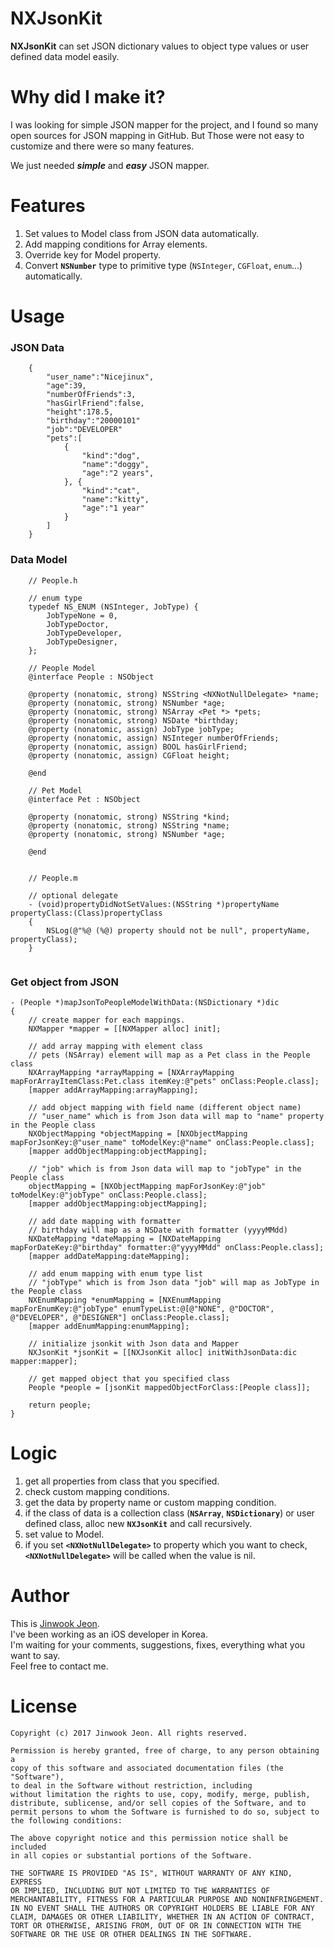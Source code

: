 # NXJsonKit

**NXJsonKit** can set JSON dictionary values to object type values or user defined data model easily.  



# Why did I make it?

I was looking for simple JSON mapper for the project, and I found so many open sources for JSON mapping in GitHub. But Those were not easy to customize and there were so many features.  

We just needed ***simple*** and ***easy*** JSON mapper.  



# Features

1. Set values to Model class from JSON data automatically.
2. Add mapping conditions for Array elements.
3. Override key for Model property.
4. Convert **`NSNumber`** type to primitive type (`NSInteger`, `CGFloat`, `enum`...) automatically.  


# Usage

### JSON Data

```objc
    {
        "user_name":"Nicejinux",
        "age":39,
        "numberOfFriends":3,
        "hasGirlFriend":false,
        "height":178.5,
        "birthday":"20000101"
        "job":"DEVELOPER"
        "pets":[
            {
                "kind":"dog",
                "name":"doggy",
                "age":"2 years",
            }, {
                "kind":"cat",
                "name":"kitty",
                "age":"1 year"
            }
        ]
    }
```



### Data Model

```objc
    // People.h
    
    // enum type
    typedef NS_ENUM (NSInteger, JobType) {
        JobTypeNone = 0,
        JobTypeDoctor,
        JobTypeDeveloper,
        JobTypeDesigner,
    };
    
    // People Model
    @interface People : NSObject
    
    @property (nonatomic, strong) NSString <NXNotNullDelegate> *name;
    @property (nonatomic, strong) NSNumber *age;
    @property (nonatomic, strong) NSArray <Pet *> *pets;
    @property (nonatomic, strong) NSDate *birthday;
    @property (nonatomic, assign) JobType jobType;
    @property (nonatomic, assign) NSInteger numberOfFriends;
    @property (nonatomic, assign) BOOL hasGirlFriend;
    @property (nonatomic, assign) CGFloat height;
    
    @end

    // Pet Model
    @interface Pet : NSObject
    
    @property (nonatomic, strong) NSString *kind;
    @property (nonatomic, strong) NSString *name;
    @property (nonatomic, strong) NSNumber *age;
    
    @end
    
    
    // People.m
    
    // optional delegate
    - (void)propertyDidNotSetValues:(NSString *)propertyName propertyClass:(Class)propertyClass
    {
        NSLog(@"%@ (%@) property should not be null", propertyName, propertyClass);
    }


```



### Get object from JSON

```objc
- (People *)mapJsonToPeopleModelWithData:(NSDictionary *)dic 
{	
	// create mapper for each mappings.
	NXMapper *mapper = [[NXMapper alloc] init];
	
	// add array mapping with element class
	// pets (NSArray) element will map as a Pet class in the People class
	NXArrayMapping *arrayMapping = [NXArrayMapping mapForArrayItemClass:Pet.class itemKey:@"pets" onClass:People.class];
	[mapper addArrayMapping:arrayMapping];
	
	// add object mapping with field name (different object name)
	// "user_name" which is from Json data will map to "name" property in the People class 
	NXObjectMapping *objectMapping = [NXObjectMapping mapForJsonKey:@"user_name" toModelKey:@"name" onClass:People.class];
	[mapper addObjectMapping:objectMapping];

	// "job" which is from Json data will map to "jobType" in the People class
	objectMapping = [NXObjectMapping mapForJsonKey:@"job" toModelKey:@"jobType" onClass:People.class];
	[mapper addObjectMapping:objectMapping];

	// add date mapping with formatter
	// birthday will map as a NSDate with formatter (yyyyMMdd)
	NXDateMapping *dateMapping = [NXDateMapping mapForDateKey:@"birthday" formatter:@"yyyyMMdd" onClass:People.class];
	[mapper addDateMapping:dateMapping];
        
	// add enum mapping with enum type list
	// "jobType" which is from Json data "job" will map as JobType in the People class
	NXEnumMapping *enumMapping = [NXEnumMapping mapForEnumKey:@"jobType" enumTypeList:@[@"NONE", @"DOCTOR", @"DEVELOPER", @"DESIGNER"] onClass:People.class];
	[mapper addEnumMapping:enumMapping];

	// initialize jsonkit with Json data and Mapper
	NXJsonKit *jsonKit = [[NXJsonKit alloc] initWithJsonData:dic mapper:mapper];

	// get mapped object that you specified class
	People *people = [jsonKit mappedObjectForClass:[People class]];
	
	return people;
}
```

# Logic

1. get all properties from class that you specified.
2. check custom mapping conditions.
3. get the data by property name or custom mapping condition.
4. if the class of data is a collection class (**`NSArray`**, **`NSDictionary`**) or user defined class, alloc new **`NXJsonKit`** and call recursively.
5. set value to Model.
6. if you set **`<NXNotNullDelegate>`** to property which you want to check, **`<NXNotNullDelegate>`** will be called when the value is nil.


# Author

This is [Jinwook Jeon](http://Nicejinux.NET).  
I've been working as an iOS developer in Korea.   
I'm waiting for your comments, suggestions, fixes, everything what you want to say.  
Feel free to contact me.    



# License

	Copyright (c) 2017 Jinwook Jeon. All rights reserved.

	Permission is hereby granted, free of charge, to any person obtaining a
	copy of this software and associated documentation files (the "Software"),
	to deal in the Software without restriction, including
	without limitation the rights to use, copy, modify, merge, publish,
	distribute, sublicense, and/or sell copies of the Software, and to
	permit persons to whom the Software is furnished to do so, subject to
	the following conditions:
	
	The above copyright notice and this permission notice shall be included
	in all copies or substantial portions of the Software.
	
	THE SOFTWARE IS PROVIDED "AS IS", WITHOUT WARRANTY OF ANY KIND, EXPRESS
	OR IMPLIED, INCLUDING BUT NOT LIMITED TO THE WARRANTIES OF
	MERCHANTABILITY, FITNESS FOR A PARTICULAR PURPOSE AND NONINFRINGEMENT.
	IN NO EVENT SHALL THE AUTHORS OR COPYRIGHT HOLDERS BE LIABLE FOR ANY
	CLAIM, DAMAGES OR OTHER LIABILITY, WHETHER IN AN ACTION OF CONTRACT,
	TORT OR OTHERWISE, ARISING FROM, OUT OF OR IN CONNECTION WITH THE
	SOFTWARE OR THE USE OR OTHER DEALINGS IN THE SOFTWARE.
